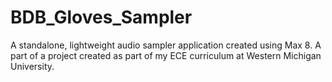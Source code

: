# BDB_Gloves_Sampler
A standalone, lightweight audio sampler application created using Max 8. A part of a project created as part of my ECE curriculum at Western Michigan University.
